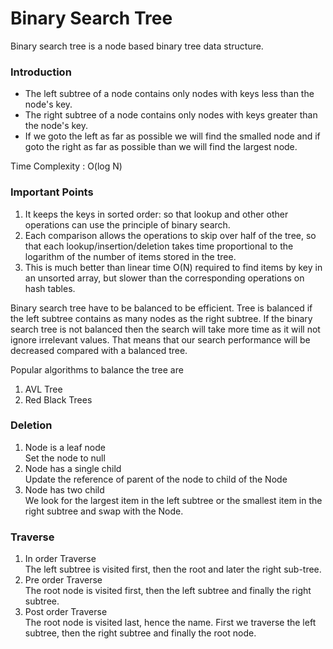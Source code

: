 # Binary Search Tree

Binary search tree is a node based binary tree data structure.

### Introduction
- The left subtree of a node contains only nodes with keys less than the node's key.
- The right subtree of a node contains only nodes with keys greater than the node's key.
- If we goto the left as far as possible we will find the smalled node and if goto the right as far as possible than we will find the largest node.

Time Complexity : O(log N)


### Important Points

1. It keeps the keys in sorted order: so that lookup and other other operations can use the principle of binary search.
2. Each comparison allows the operations to skip over half of the tree, so that each lookup/insertion/deletion takes time proportional to the logarithm of the number of items stored in the tree.
3. This is much better than linear time O(N) required to find items by key in an unsorted array, but slower than the corresponding operations on hash tables.

Binary search tree have to be balanced to be efficient. Tree is balanced if the left subtree contains as many nodes as the right subtree. If the binary search tree is not balanced then the search will take more time as it will not ignore irrelevant values. That means that our search performance will be decreased compared with a balanced tree.

Popular algorithms to balance the tree are  
1. AVL Tree
2. Red Black Trees

### Deletion

1. Node is a leaf node  
	 Set the node to null
2. Node has a single child  
	 Update the reference of parent of the node to child of the Node
3. Node has two child  
	 We look for the largest item in the left subtree or the smallest item in the right subtree and swap with the Node.

### Traverse
1. In order Traverse  
	 The left subtree is visited first, then the root and later the right sub-tree.
2. Pre order Traverse  
	 The root node is visited first, then the left subtree and finally the right subtree.
3. Post order Traverse  
	 The root node is visited last, hence the name. First we traverse the left subtree, then the right subtree and finally the root node.
